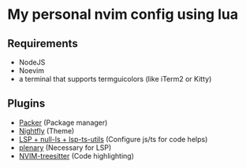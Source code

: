 # My personal nvim config using lua

## Requirements

- NodeJS
- Noevim
- a terminal that supports termguicolors (like iTerm2 or Kitty)

## Plugins

- [Packer](https://github.com/wbthomason/packer.nvim#quickstart) (Package manager)
- [Nightfly](https://github.com/bluz71/vim-nightfly-guicolors#installation) (Theme)
- [LSP + null-ls + lsp-ts-utils](https://jose-elias-alvarez.medium.com/configuring-neovims-lsp-client-for-typescript-development-5789d58ea9c) (Configure js/ts for code helps)
- [plenary](https://github.com/nvim-lua/plenary.nvim) (Necessary for LSP)
- [NVIM-treesitter](https://github.com/nvim-treesitter/nvim-treesitter) (Code highlighting)
